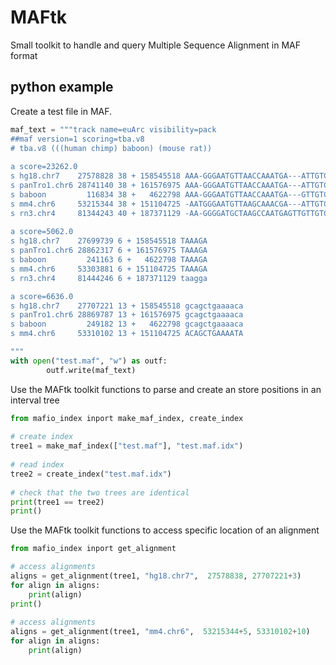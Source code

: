 # MAFtk
Small toolkit to handle and query Multiple Sequence Alignment in MAF format

## python example

Create a test file in MAF.

```python
maf_text = """track name=euArc visibility=pack
##maf version=1 scoring=tba.v8 
# tba.v8 (((human chimp) baboon) (mouse rat)) 
                   
a score=23262.0     
s hg18.chr7    27578828 38 + 158545518 AAA-GGGAATGTTAACCAAATGA---ATTGTCTCTTACGGTG
s panTro1.chr6 28741140 38 + 161576975 AAA-GGGAATGTTAACCAAATGA---ATTGTCTCTTACGGTG
s baboon         116834 38 +   4622798 AAA-GGGAATGTTAACCAAATGA---GTTGTCTCTTATGGTG
s mm4.chr6     53215344 38 + 151104725 -AATGGGAATGTTAAGCAAACGA---ATTGTCTCTCAGTGTG
s rn3.chr4     81344243 40 + 187371129 -AA-GGGGATGCTAAGCCAATGAGTTGTTGTCTCTCAATGTG
                   
a score=5062.0                    
s hg18.chr7    27699739 6 + 158545518 TAAAGA
s panTro1.chr6 28862317 6 + 161576975 TAAAGA
s baboon         241163 6 +   4622798 TAAAGA 
s mm4.chr6     53303881 6 + 151104725 TAAAGA
s rn3.chr4     81444246 6 + 187371129 taagga

a score=6636.0
s hg18.chr7    27707221 13 + 158545518 gcagctgaaaaca
s panTro1.chr6 28869787 13 + 161576975 gcagctgaaaaca
s baboon         249182 13 +   4622798 gcagctgaaaaca
s mm4.chr6     53310102 13 + 151104725 ACAGCTGAAAATA

"""
with open("test.maf", "w") as outf:
        outf.write(maf_text)
```

Use the MAFtk toolkit functions to parse and create an store positions in an interval tree

```python
from mafio_index inport make_maf_index, create_index
        
# create index
tree1 = make_maf_index(["test.maf"], "test.maf.idx")
    
# read index
tree2 = create_index("test.maf.idx")
    
# check that the two trees are identical
print(tree1 == tree2)
print()
```

Use the MAFtk toolkit functions to access specific location of an alignment

```python    
from mafio_index inport get_alignment

# access alignments
aligns = get_alignment(tree1, "hg18.chr7",  27578838, 27707221+3)
for align in aligns:
    print(align)
print()    
    
# access alignments
aligns = get_alignment(tree1, "mm4.chr6",  53215344+5, 53310102+10)
for align in aligns:
    print(align)
```
